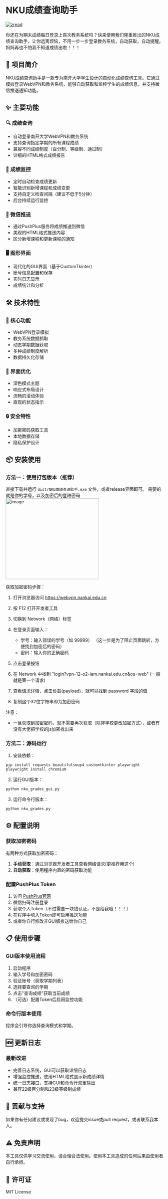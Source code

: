 # NKU成绩查询助手
[![zread](https://img.shields.io/badge/Ask_Zread-_.svg?style=for-the-badge&color=00b0aa&labelColor=000000&logo=data%3Aimage%2Fsvg%2Bxml%3Bbase64%2CPHN2ZyB3aWR0aD0iMTYiIGhlaWdodD0iMTYiIHZpZXdCb3g9IjAgMCAxNiAxNiIgZmlsbD0ibm9uZSIgeG1sbnM9Imh0dHA6Ly93d3cudzMub3JnLzIwMDAvc3ZnIj4KPHBhdGggZD0iTTQuOTYxNTYgMS42MDAxSDIuMjQxNTZDMS44ODgxIDEuNjAwMSAxLjYwMTU2IDEuODg2NjQgMS42MDE1NiAyLjI0MDFWNC45NjAxQzEuNjAxNTYgNS4zMTM1NiAxLjg4ODEgNS42MDAxIDIuMjQxNTYgNS42MDAxSDQuOTYxNTZDNS4zMTUwMiA1LjYwMDEgNS42MDE1NiA1LjMxMzU2IDUuNjAxNTYgNC45NjAxVjIuMjQwMUM1LjYwMTU2IDEuODg2NjQgNS4zMTUwMiAxLjYwMDEgNC45NjE1NiAxLjYwMDFaIiBmaWxsPSIjZmZmIi8%2BCjxwYXRoIGQ9Ik00Ljk2MTU2IDEwLjM5OTlIMi4yNDE1NkMxLjg4ODEgMTAuMzk5OSAxLjYwMTU2IDEwLjY4NjQgMS42MDE1NiAxMS4wMzk5VjEzLjc1OTlDMS42MDE1NiAxNC4xMTM0IDEuODg4MSAxNC4zOTk5IDIuMjQxNTYgMTQuMzk5OUg0Ljk2MTU2QzUuMzE1MDIgMTQuMzk5OSA1LjYwMTU2IDE0LjExMzQgNS42MDE1NiAxMy43NTk5VjExLjAzOTlDNS42MDE1NiAxMC42ODY0IDUuMzE1MDIgMTAuMzk5OSA0Ljk2MTU2IDEwLjM5OTlaIiBmaWxsPSIjZmZmIi8%2BCjxwYXRoIGQ9Ik0xMy43NTg0IDEuNjAwMUgxMS4wMzg0QzEwLjY4NSAxLjYwMDEgMTAuMzk4NCAxLjg4NjY0IDEwLjM5ODQgMi4yNDAxVjQuOTYwMUMxMC4zOTg0IDUuMzEzNTYgMTAuNjg1IDUuNjAwMSAxMS4wMzg0IDUuNjAwMUgxMy43NTg0QzE0LjExMTkgNS42MDAxIDE0LjM5ODQgNS4zMTM1NiAxNC4zOTg0IDQuOTYwMVYyLjI0MDFDMTQuMzk4NCAxLjg4NjY0IDE0LjExMTkgMS42MDAxIDEzLjc1ODQgMS42MDAxWiIgZmlsbD0iI2ZmZiIvPgo8cGF0aCBkPSJNNCAxMkwxMiA0TDQgMTJaIiBmaWxsPSIjZmZmIi8%2BCjxwYXRoIGQ9Ik00IDEyTDEyIDQiIHN0cm9rZT0iI2ZmZiIgc3Ryb2tlLXdpZHRoPSIxLjUiIHN0cm9rZS1saW5lY2FwPSJyb3VuZCIvPgo8L3N2Zz4K&logoColor=ffffff)](https://zread.ai/Fighting05/NKU-GradeTracker)


你还在为期末成绩每日登录上百次教务系统吗？快来使用我们隆重推出的NKU成绩查询助手，让你远离烦恼，不用一步一步登录教务系统，自动获取，自动提醒。妈妈再也不怕我不知道成绩出啦！！！

## 🎯 项目简介

NKU成绩查询助手是一款专为南开大学学生设计的自动化成绩查询工具。它通过模拟登录WebVPN和教务系统，能够自动获取和监控学生的成绩信息，并支持微信推送通知功能。

## ✨ 主要功能

### 🔍 成绩查询
- 自动登录南开大学WebVPN和教务系统
- 支持查询指定学期的所有课程成绩
- 兼容不同成绩制度（百分制、等级制、通过制）
- 详细的HTML格式成绩报告

### 📡 成绩监控
- 定时自动检查成绩更新
- 智能识别新增课程和成绩变更
- 支持自定义检查间隔（建议不低于5分钟）
- 后台持续运行监控

### 📱 微信推送
- 通过PushPlus服务将成绩推送到微信
- 美观的HTML格式推送内容
- 区分新增课程和更新课程的通知

### 🖥️ 图形界面
- 现代化的GUI界面（基于CustomTkinter）
- 账号信息配置和保存
- 实时日志显示
- 成绩统计和分析

## 🛠️ 技术特性

### 🔧 核心功能
- WebVPN登录模拟
- 教务系统数据抓取
- 动态学期数据获取
- 多种成绩制度解析
- 数据持久化存储

### 🎨 界面优化
- 深色模式主题
- 响应式布局设计
- 流畅的滚动体验
- 直观的状态指示

### 🔒 安全特性
- 加密密码获取工具
- 本地数据存储
- 隐私保护设计

## 📦 安装使用

### 方法一：使用打包版本（推荐）
直接下载并运行 `dist/NKU成绩查询助手.exe` 文件，或者release界面即可。
需要的就是你的学号，以及加密后的登陆密码<img width="298" height="258" alt="image" src="https://github.com/user-attachments/assets/bc50c8f4-e28e-4ea3-941d-28d7202b0ae0" />

获取加密密码步骤：

1. 打开浏览器访问 https://webvpn.nankai.edu.cn

2. 按 F12 打开开发者工具

3. 切换到 Network（网络）标签

4. 在登录页面输入：
   - 学号：输入错误的学号（如 99999）
   （这一步是为了阻止页面跳转，方便找到加密后的密码）
   - 密码：输入你的正确密码

5. 点击登录按钮

6. 在 Network 中找到 "login?vpn-12-o2-iam.nankai.edu.cn&os=web"
   (一般就是第一个请求)

7. 查看请求详情，点击负载(payload)，就可以找到 password 字段的值

8. 复制这个32位字符串即为加密密码

注意：
- 一旦获取到加密密码，就不需要再次获取（除非学校更改加密方式），或者有没有大佬把学校的js加密找出来

### 方法二：源码运行
1. 安装依赖：
```bash
pip install requests beautifulsoup4 customtkinter playwright
playwright install chromium
```

2. 运行GUI版本：
```bash
python nku_grades_gui.py
```

3. 运行命令行版本：
```bash
python nku_grades.py
```

## ⚙️ 配置说明

### 获取加密密码
有两种方式获取加密密码：

1. **手动获取**：通过浏览器开发者工具查看网络请求(更推荐用这个)
2. **自动获取**：使用程序内置的密码获取功能

### 配置PushPlus Token
1. 访问 [PushPlus官网](http://www.pushplus.plus/)
2. 微信扫码注册登录
3. 获取个人Token（不过需要一块钱认证，不是给我哦！！！）
4. 在程序中填入Token即可启用推送功能
5. 或者你自行修改非GUI版推送给你自己

## 📋 使用步骤

### GUI版本使用流程
1. 启动程序
2. 输入学号和加密密码
3. 验证账号（获取学期列表）
4. 选择要查询的学期
5. 点击"查询成绩"获取当前成绩
6. （可选）配置Token后启用监控功能

### 命令行版本使用
程序会引导你选择查询模式和学期。

## 🆕 更新日志

### 最新改进
- 完善日志系统，GUI可以获取详细日志
- 增强监控推送，使用HTML格式显示新成绩详情
- 统一日志接口，支持GUI和命令行双重输出
- 兼容22级百分制和23级等级制成绩

## 🤝 贡献与支持

如果你有任何建议或发现了bug，欢迎提交issue或pull request，或者联系我本人。

## ⚠️ 免责声明

本工具仅供学习交流使用，请合理合法使用。使用本工具造成的任何后果由使用者自行承担。

## 📄 许可证

MIT License
